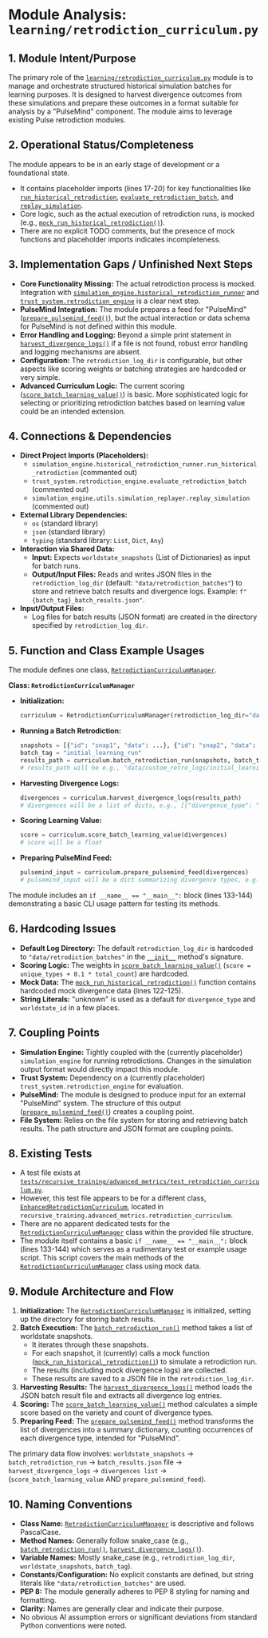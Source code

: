 # Module Analysis: `learning/retrodiction_curriculum.py`

## 1. Module Intent/Purpose

The primary role of the [`learning/retrodiction_curriculum.py`](learning/retrodiction_curriculum.py:1) module is to manage and orchestrate structured historical simulation batches for learning purposes. It is designed to harvest divergence outcomes from these simulations and prepare these outcomes in a format suitable for analysis by a "PulseMind" component. The module aims to leverage existing Pulse retrodiction modules.

## 2. Operational Status/Completeness

The module appears to be in an early stage of development or a foundational state.
- It contains placeholder imports (lines 17-20) for key functionalities like [`run_historical_retrodiction`](simulation_engine/historical_retrodiction_runner.py:0), [`evaluate_retrodiction_batch`](trust_system/retrodiction_engine.py:0), and [`replay_simulation`](simulation_engine/utils/simulation_replayer.py:0).
- Core logic, such as the actual execution of retrodiction runs, is mocked (e.g., [`mock_run_historical_retrodiction()`](learning/retrodiction_curriculum.py:112)).
- There are no explicit TODO comments, but the presence of mock functions and placeholder imports indicates incompleteness.

## 3. Implementation Gaps / Unfinished Next Steps

*   **Core Functionality Missing:** The actual retrodiction process is mocked. Integration with [`simulation_engine.historical_retrodiction_runner`](simulation_engine/historical_retrodiction_runner.py:0) and [`trust_system.retrodiction_engine`](trust_system/retrodiction_engine.py:0) is a clear next step.
*   **PulseMind Integration:** The module prepares a feed for "PulseMind" ([`prepare_pulsemind_feed()`](learning/retrodiction_curriculum.py:95)), but the actual interaction or data schema for PulseMind is not defined within this module.
*   **Error Handling and Logging:** Beyond a simple print statement in [`harvest_divergence_logs()`](learning/retrodiction_curriculum.py:67) if a file is not found, robust error handling and logging mechanisms are absent.
*   **Configuration:** The `retrodiction_log_dir` is configurable, but other aspects like scoring weights or batching strategies are hardcoded or very simple.
*   **Advanced Curriculum Logic:** The current scoring ([`score_batch_learning_value()`](learning/retrodiction_curriculum.py:77)) is basic. More sophisticated logic for selecting or prioritizing retrodiction batches based on learning value could be an intended extension.

## 4. Connections & Dependencies

*   **Direct Project Imports (Placeholders):**
    *   `simulation_engine.historical_retrodiction_runner.run_historical_retrodiction` (commented out)
    *   `trust_system.retrodiction_engine.evaluate_retrodiction_batch` (commented out)
    *   `simulation_engine.utils.simulation_replayer.replay_simulation` (commented out)
*   **External Library Dependencies:**
    *   `os` (standard library)
    *   `json` (standard library)
    *   `typing` (standard library: `List`, `Dict`, `Any`)
*   **Interaction via Shared Data:**
    *   **Input:** Expects `worldstate_snapshots` (List of Dictionaries) as input for batch runs.
    *   **Output/Input Files:** Reads and writes JSON files in the `retrodiction_log_dir` (default: `"data/retrodiction_batches"`) to store and retrieve batch results and divergence logs. Example: `f"{batch_tag}_batch_results.json"`.
*   **Input/Output Files:**
    *   Log files for batch results (JSON format) are created in the directory specified by `retrodiction_log_dir`.

## 5. Function and Class Example Usages

The module defines one class, [`RetrodictionCurriculumManager`](learning/retrodiction_curriculum.py:22).

**Class: `RetrodictionCurriculumManager`**

*   **Initialization:**
    ```python
    curriculum = RetrodictionCurriculumManager(retrodiction_log_dir="data/custom_retro_logs")
    ```
*   **Running a Batch Retrodiction:**
    ```python
    snapshots = [{"id": "snap1", "data": ...}, {"id": "snap2", "data": ...}]
    batch_tag = "initial_learning_run"
    results_path = curriculum.batch_retrodiction_run(snapshots, batch_tag)
    # results_path will be e.g., "data/custom_retro_logs/initial_learning_run_batch_results.json"
    ```
*   **Harvesting Divergence Logs:**
    ```python
    divergences = curriculum.harvest_divergence_logs(results_path)
    # divergences will be a list of dicts, e.g., [{"divergence_type": "symbolic_drift", ...}]
    ```
*   **Scoring Learning Value:**
    ```python
    score = curriculum.score_batch_learning_value(divergences)
    # score will be a float
    ```
*   **Preparing PulseMind Feed:**
    ```python
    pulsemind_input = curriculum.prepare_pulsemind_feed(divergences)
    # pulsemind_input will be a dict summarizing divergence types, e.g., {"symbolic_drift": 5}
    ```
The module includes an `if __name__ == "__main__":` block (lines 133-144) demonstrating a basic CLI usage pattern for testing its methods.

## 6. Hardcoding Issues

*   **Default Log Directory:** The default `retrodiction_log_dir` is hardcoded to `"data/retrodiction_batches"` in the [`__init__`](learning/retrodiction_curriculum.py:23) method's signature.
*   **Scoring Logic:** The weights in [`score_batch_learning_value()`](learning/retrodiction_curriculum.py:92) (`score = unique_types + 0.1 * total_count`) are hardcoded.
*   **Mock Data:** The [`mock_run_historical_retrodiction()`](learning/retrodiction_curriculum.py:112) function contains hardcoded mock divergence data (lines 122-125).
*   **String Literals:** "unknown" is used as a default for `divergence_type` and `worldstate_id` in a few places.

## 7. Coupling Points

*   **Simulation Engine:** Tightly coupled with the (currently placeholder) `simulation_engine` for running retrodictions. Changes in the simulation output format would directly impact this module.
*   **Trust System:** Dependency on a (currently placeholder) `trust_system.retrodiction_engine` for evaluation.
*   **PulseMind:** The module is designed to produce input for an external "PulseMind" system. The structure of this output ([`prepare_pulsemind_feed()`](learning/retrodiction_curriculum.py:95)) creates a coupling point.
*   **File System:** Relies on the file system for storing and retrieving batch results. The path structure and JSON format are coupling points.

## 8. Existing Tests

*   A test file exists at [`tests/recursive_training/advanced_metrics/test_retrodiction_curriculum.py`](tests/recursive_training/advanced_metrics/test_retrodiction_curriculum.py:1).
*   However, this test file appears to be for a different class, [`EnhancedRetrodictionCurriculum`](tests/recursive_training/advanced_metrics/test_retrodiction_curriculum.py:12), located in `recursive_training.advanced_metrics.retrodiction_curriculum`.
*   There are no apparent dedicated tests for the [`RetrodictionCurriculumManager`](learning/retrodiction_curriculum.py:22) class within the provided file structure.
*   The module itself contains a basic `if __name__ == "__main__":` block (lines 133-144) which serves as a rudimentary test or example usage script. This script covers the main methods of the [`RetrodictionCurriculumManager`](learning/retrodiction_curriculum.py:22) class using mock data.

## 9. Module Architecture and Flow

1.  **Initialization:** The [`RetrodictionCurriculumManager`](learning/retrodiction_curriculum.py:22) is initialized, setting up the directory for storing batch results.
2.  **Batch Execution:** The [`batch_retrodiction_run()`](learning/retrodiction_curriculum.py:33) method takes a list of worldstate snapshots.
    *   It iterates through these snapshots.
    *   For each snapshot, it (currently) calls a mock function ([`mock_run_historical_retrodiction()`](learning/retrodiction_curriculum.py:112)) to simulate a retrodiction run.
    *   The results (including mock divergence logs) are collected.
    *   These results are saved to a JSON file in the `retrodiction_log_dir`.
3.  **Harvesting Results:** The [`harvest_divergence_logs()`](learning/retrodiction_curriculum.py:56) method loads the JSON batch result file and extracts all divergence log entries.
4.  **Scoring:** The [`score_batch_learning_value()`](learning/retrodiction_curriculum.py:77) method calculates a simple score based on the variety and count of divergence types.
5.  **Preparing Feed:** The [`prepare_pulsemind_feed()`](learning/retrodiction_curriculum.py:95) method transforms the list of divergences into a summary dictionary, counting occurrences of each divergence type, intended for "PulseMind".

The primary data flow involves:
`worldstate_snapshots` -> `batch_retrodiction_run` -> `batch_results.json` file -> `harvest_divergence_logs` -> `divergences list` -> (`score_batch_learning_value` AND `prepare_pulsemind_feed`).

## 10. Naming Conventions

*   **Class Name:** [`RetrodictionCurriculumManager`](learning/retrodiction_curriculum.py:22) is descriptive and follows PascalCase.
*   **Method Names:** Generally follow snake_case (e.g., [`batch_retrodiction_run()`](learning/retrodiction_curriculum.py:33), [`harvest_divergence_logs()`](learning/retrodiction_curriculum.py:56)).
*   **Variable Names:** Mostly snake_case (e.g., `retrodiction_log_dir`, `worldstate_snapshots`, `batch_tag`).
*   **Constants/Configuration:** No explicit constants are defined, but string literals like `"data/retrodiction_batches"` are used.
*   **PEP 8:** The module generally adheres to PEP 8 styling for naming and formatting.
*   **Clarity:** Names are generally clear and indicate their purpose.
*   No obvious AI assumption errors or significant deviations from standard Python conventions were noted.
